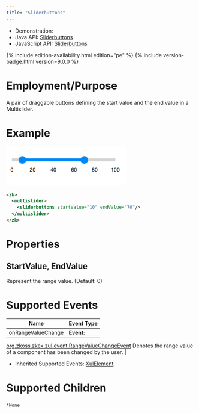 ```yaml
---
title: "Sliderbuttons"
---
```



- Demonstration:
- Java API:
  [Sliderbuttons](http://www.zkoss.org/javadoc/latest/zk/org/zkoss/zkex/zul/Sliderbuttons.html)
- JavaScript API:
  [Sliderbuttons](http://www.zkoss.org/javadoc/latest/jsdoc/zkex/slider/Sliderbuttons.html)

<!--REQUIRED ZK EDITION: PE -->
{% include edition-availability.html edition="pe" %} {% include version-badge.html version=9.0.0 %}

# Employment/Purpose

A pair of draggable buttons defining the start value and the end value
in a Multislider.

# Example

![](/zk_component_ref/images/ZKComRef_Sliderbuttons.png)

```xml
<zk>
  <multislider>
    <sliderbuttons startValue="10" endValue="70"/>
  </multislider>
</zk>
```

# Properties

## StartValue, EndValue

Represent the range value. (Default: 0)

# Supported Events

| Name | Event Type |
|---|---|
| onRangeValueChange | <strong>Event:</strong>
[org.zkoss.zkex.zul.event.RangeValueChangeEvent](https://www.zkoss.org/javadoc/latest/zk/org/zkoss/zkex/zul/event/RangeValueChangeEvent.html)
Denotes the range value of a component has been changed by the
user. |

- Inherited Supported Events: [ XulElement]({{site.baseurl}}/zk_component_ref/xulelement#Supported_Events)

# Supported Children

`*None`


